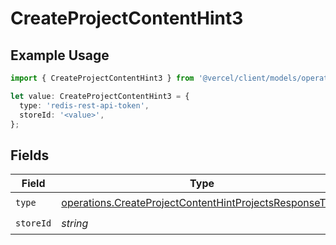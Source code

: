 # CreateProjectContentHint3

## Example Usage

```typescript
import { CreateProjectContentHint3 } from '@vercel/client/models/operations';

let value: CreateProjectContentHint3 = {
  type: 'redis-rest-api-token',
  storeId: '<value>',
};
```

## Fields

| Field     | Type                                                                                                                               | Required           | Description |
| --------- | ---------------------------------------------------------------------------------------------------------------------------------- | ------------------ | ----------- |
| `type`    | [operations.CreateProjectContentHintProjectsResponseType](../../models/operations/createprojectcontenthintprojectsresponsetype.md) | :heavy_check_mark: | N/A         |
| `storeId` | _string_                                                                                                                           | :heavy_check_mark: | N/A         |

